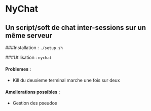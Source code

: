 NyChat
==
Un script/soft de chat inter-sessions sur un même serveur
--

###Installation :
<code>./setup.sh</code>

###Utilisation :
<code>nychat</code>

#### Problemes :
- Kill du deuxieme terminal marche une fois sur deux

#### Ameliorations possibles :
- Gestion des pseudos
